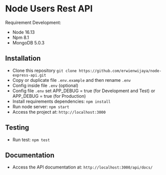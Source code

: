 # Node Users Rest API
Requirement Development:
- Node 16.13
- Npm 8.1
- MongoDB 5.0.3

## Installation
- Clone this repository `git clone https://github.com/erwienwijaya/node-express-api.git`
- Copy or duplicate file `.env.example` and then rename `.env`
- Config inside file `.env` (optional) 
- Config file `.env` set APP_DEBUG = true (for Development and Test) or APP_DEBUG = true (for Production)
- Install requirements dependencies: `npm install`
- Run node server: `npm start`
- Access the project at: `http://localhost:3000`

## Testing
- Run test: `npm test`

## Documentation
- Access the API documentation at: `http://localhost:3000/api/docs/`



